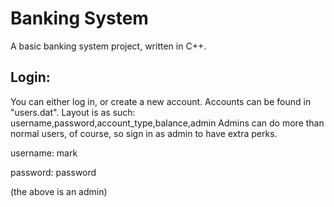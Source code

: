 # Banking System
A basic banking system project, written in C++. 


## Login:
You can either log in, or create a new account. Accounts can be found in "users.dat".
Layout is as such:
username,password,account_type,balance,admin
Admins can do more than normal users, of course, so sign in as admin to have extra perks.

username: mark

password: password

(the above is an admin)